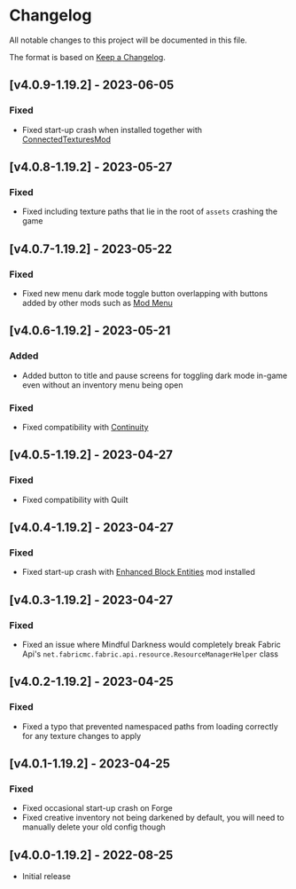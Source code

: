 # Changelog
All notable changes to this project will be documented in this file.

The format is based on [Keep a Changelog].

## [v4.0.9-1.19.2] - 2023-06-05
### Fixed
- Fixed start-up crash when installed together with [ConnectedTexturesMod](https://www.curseforge.com/minecraft/mc-mods/ctm)

## [v4.0.8-1.19.2] - 2023-05-27
### Fixed
- Fixed including texture paths that lie in the root of `assets` crashing the game

## [v4.0.7-1.19.2] - 2023-05-22
### Fixed
- Fixed new menu dark mode toggle button overlapping with buttons added by other mods such as [Mod Menu](https://modrinth.com/mod/modmenu)

## [v4.0.6-1.19.2] - 2023-05-21
### Added
- Added button to title and pause screens for toggling dark mode in-game even without an inventory menu being open
### Fixed
- Fixed compatibility with [Continuity](https://www.curseforge.com/minecraft/mc-mods/continuity)

## [v4.0.5-1.19.2] - 2023-04-27
### Fixed
- Fixed compatibility with Quilt

## [v4.0.4-1.19.2] - 2023-04-27
### Fixed
- Fixed start-up crash with [Enhanced Block Entities](https://modrinth.com/mod/ebe) mod installed

## [v4.0.3-1.19.2] - 2023-04-27
### Fixed
- Fixed an issue where Mindful Darkness would completely break Fabric Api's `net.fabricmc.fabric.api.resource.ResourceManagerHelper` class

## [v4.0.2-1.19.2] - 2023-04-25
### Fixed
- Fixed a typo that prevented namespaced paths from loading correctly for any texture changes to apply

## [v4.0.1-1.19.2] - 2023-04-25
### Fixed
- Fixed occasional start-up crash on Forge
- Fixed creative inventory not being darkened by default, you will need to manually delete your old config though

## [v4.0.0-1.19.2] - 2022-08-25
- Initial release

[Keep a Changelog]: https://keepachangelog.com/en/1.0.0/

